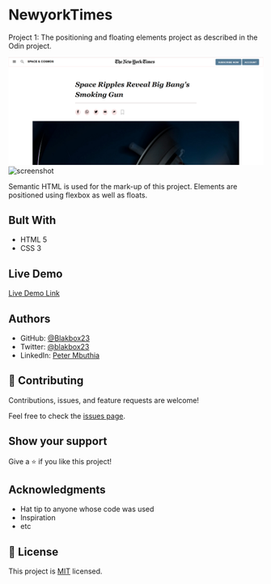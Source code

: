 # NewyorkTimes
Project 1: The positioning and floating elements project as described in the Odin project.

![screenshot](./images/NYTproj.PNG)
![screenshot](./app_screenshot.png)

Semantic HTML is used for the mark-up of this project. Elements are positioned using flexbox as well as floats.

## Bult With

- HTML 5
- CSS 3

## Live Demo

[Live Demo Link](https://blakbox23.github.io/NewyorkTimes/)

## Authors
- GitHub: [@Blakbox23](https://github.com/blakbox23)
- Twitter: [@blakbox23](https://twitter.com/blakbox23)
- LinkedIn: [Peter Mbuthia](https://www.linkedin.com/in/peter-mbuthia-b15791182/)

## 🤝 Contributing

Contributions, issues, and feature requests are welcome!

Feel free to check the [issues page](https://github.com/blakbox23/NewyorkTimes/issues).

## Show your support

Give a ⭐️ if you like this project!

## Acknowledgments

- Hat tip to anyone whose code was used
- Inspiration
- etc


## 📝 License

This project is [MIT](https://github.com/git/git-scm.com/blob/master/MIT-LICENSE.txt) licensed.


